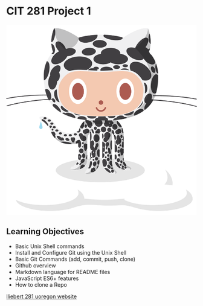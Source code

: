 # CIT 281 Project 1

![octocat](/images/octocat.png)

## Learning Objectives

- Basic Unix Shell commands
- Install and Configure Git using the Unix Shell
- Basic Git Commands (add, commit, push, clone)
- Github overview
- Markdown language for README files
- JavaScript ES6+ features
- How to clone a Repo

[lliebert 281 uoregon website](https://pages.uoregon.edu/lliebert/281/)
